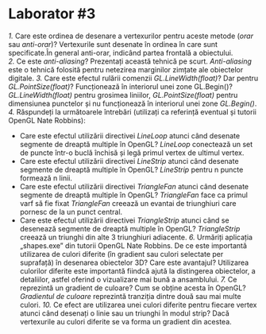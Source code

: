 #  Laborator #3

*1.* Care este ordinea de desenare a vertexurilor pentru aceste metode (*orar* sau *anti-orar*)?
Vertexurile sunt desenate în ordinea în care sunt specificate.În general anti-orar, indicând partea frontală a obiectului.  
*2.* Ce este *anti-aliasing*? Prezentați această tehnică pe scurt.
*Anti-aliasing* este o tehnică folosită pentru  netezirea marginilor zimțate ale obiectelor digitale.
*3.* Care este efectul rulării comenzii *GL.LineWidth(float)*? Dar pentru *GL.PointSize(float)*? Funcționează în interiorul unei zone GL.Begin()?
*GL.LineWidth(float)* pentru  grosimea liniilor, *GL.PointSize(float)* pentru dimensiunea punctelor și nu funcționează  în interiorul unei zone *GL.Begin()*.
*4.* Răspundeți la următoarele întrebări (utilizați ca referință eventual și tutorii OpenGL Nate Robbins):
* Care este efectul utilizării directivei *LineLoop* atunci când desenate segmente de dreaptă multiple în OpenGL?
 *LineLoop* conectează un set de puncte într-o buclă închisă și  legă primul vertex de ultimul vertex.
* Care este efectul utilizării directivei *LineStrip* atunci când desenate segmente de dreaptă multiple în OpenGL?
*LineStrip* pentru n puncte formează n linii.
* Care este efectul utilizării directivei *TriangleFan* atunci când desenate segmente de dreaptă multiple în OpenGL?
 *TriangleFan* face ca primul varf să fie fixat
*TriangleFan* creează un evantai de triunghiuri care pornesc de la un punct central.
* Care este efectul utilizării directivei *TriangleStrip* atunci când  se desenează segmente de dreaptă multiple în OpenGL?
*TriangleStrip* creează un triunghi din alte 3 triunghiuri adiacente.
*6.* Urmăriți aplicația „shapes.exe” din tutorii OpenGL Nate Robbins. De ce este importantă utilizarea de culori diferite (în gradient sau culori selectate per suprafață) în desenarea obiectelor 3D? Care este avantajul?
Utilizarea culorilor diferite este importantă fiindcă  ajută la distingerea obiectelor, a detaliilor, astfel oferind o vizualizare mai bună a ansamblului.
*7.* Ce reprezintă un gradient de culoare? Cum se obține acesta în OpenGL?
 *Gradientul de culoare* reprezintă  tranziția dintre două sau mai multe  culori.
*10.* Ce efect are utilizarea unei culori diferite pentru fiecare vertex atunci când desenați o linie sau un triunghi în modul strip?
Dacă vertexurile au culori diferite se va forma un gradient din acestea.

